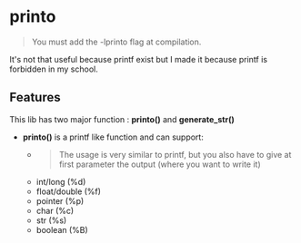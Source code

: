 # printo

> You must add the -lprinto flag at compilation.

It's not that useful because printf exist but I made it because printf is forbidden in my school. 

## Features

This lib has two major function : **printo()** and  **generate_str()**

- **printo()** is a printf like function and can support:
  - > The usage is very similar to printf, but you also have to give at first parameter the output (where you want to write it)
  - int/long (%d)
  - float/double (%f)
  - pointer (%p)
  - char (%c)
  - str (%s)
  - boolean (%B)
